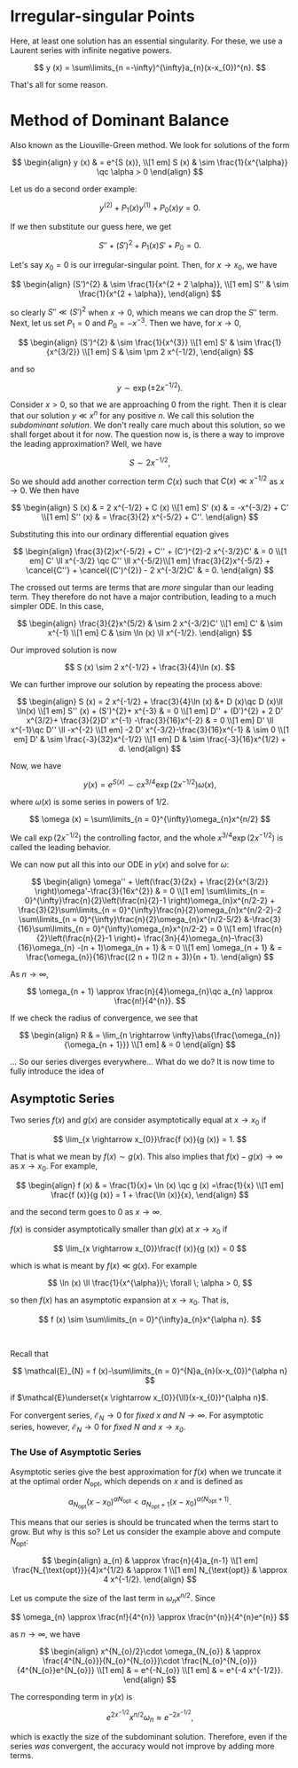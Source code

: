 # Irregular-singular Points

Here, at least one solution has an essential singularity. For these, we use a Laurent series with infinite negative powers.

$$
y (x) = \sum\limits_{n =-\infty}^{\infty}a_{n}(x-x_{0})^{n}.
$$

That's all for some reason.

# Method of Dominant Balance

Also known as the Liouville-Green method. We look for solutions of the form

$$
\begin{align}
y (x) & = e^{S (x)}, \\[1 em]
S (x) & \sim \frac{1}{x^{\alpha}} \qc \alpha > 0
\end{align}
$$

Let us do a second order example:

$$
y^{(2)} + P_{1}(x)y^{(1)} + P_{0}(x)y = 0.
$$

If we then substitute our guess here, we get

$$
S'' + (S')^{2} + P_{1}(x)S' + P_{0} = 0.
$$

Let's say $x_{0}= 0$ is our irregular-singular point. Then, for $x \rightarrow x_{0}$, we have

$$
\begin{align}
(S')^{2} & \sim \frac{1}{x^{2 + 2 \alpha}}, \\[1 em]
S'' & \sim \frac{1}{x^{2 + \alpha}},
\end{align}
$$

so clearly $S'' \ll (S')^{2}$ when $x\rightarrow 0$, which means we can drop the $S''$ term. Next, let us set $P_{1}= 0$ and $P_{0}=-x^{-3}$. Then we have, for $x \rightarrow 0$,

$$
\begin{align}
(S')^{2} & \sim \frac{1}{x^{3}} \\[1 em]
S' & \sim \frac{1}{x^{3/2}} \\[1 em]
S & \sim \pm 2 x^{-1/2},
\end{align}
$$

and so

$$
y \sim \exp (\pm 2 x^{-1/2}).
$$

Consider $x > 0$, so that we are approaching $0$ from the right. Then it is clear that our solution $y \ll x^{n}$ for any positive $n$. We call this solution the *subdominant solution*. We don't really care much about this solution, so we shall forget about it for now. The question now is, is there a way to improve the leading approximation? Well, we have

$$
S \sim 2 x^{-1/2},
$$

So we should add another correction term $C (x)$ such that $C (x)\ll x^{-1/2}$ as $x \rightarrow 0$. We then have

$$
\begin{align}
S (x) & = 2 x^{-1/2} + C (x) \\[1 em]
S' (x) & = -x^{-3/2} + C' \\[1 em]
S'' (x) & = \frac{3}{2} x^{-5/2} + C''.
\end{align}
$$

Substituting this into our ordinary differential equation gives

$$
\begin{align}
\frac{3}{2}x^{-5/2} + C'' + (C')^{2}-2 x^{-3/2}C' & = 0 \\[1 em]
C' \ll x^{-3/2} \qc C'' \ll x^{-5/2}\\[1 em]
\frac{3}{2}x^{-5/2} + \cancel{C''} + \cancel{(C')^{2}} - 2 x^{-3/2}C' & = 0.
\end{align}
$$

The crossed out terms are terms that are *more* singular than our leading term. They therefore do not have a major contribution, leading to a much simpler ODE. In this case,

$$
\begin{align}
\frac{3}{2}x^{5/2} & \sim 2 x^{-3/2}C' \\[1 em]
C' & \sim x^{-1} \\[1 em]
C & \sim \ln (x) \ll x^{-1/2}.
\end{align}
$$

Our improved solution is now

$$
S (x) \sim 2 x^{-1/2} + \frac{3}{4}\ln (x).
$$

We can further improve our solution by repeating the process above:

$$
\begin{align}
S (x) = 2 x^{-1/2} + \frac{3}{4}\ln (x) &+ D (x)\qc D (x)\ll \ln(x) \\[1 em]
S'' (x) + (S')^{2}+ x^{-3} & = 0 \\[1 em]
D'' + (D')^{2} + 2 D' x^{3/2}+ \frac{3}{2}D' x^{-1} -\frac{3}{16}x^{-2} & = 0 \\[1 em]
D' \ll x^{-1}\qc D'' \ll -x^{-2} \\[1 em]
-2 D' x^{-3/2}-\frac{3}{16}x^{-1} & \sim 0 \\[1 em]
D' & \sim \frac{-3}{32}x^{-1/2} \\[1 em]
D & \sim \frac{-3}{16}x^{1/2} + d.
\end{align}
$$

Now, we have

$$
y (x) = e^{S (x)} \sim cx^{3/4}\exp (2 x^{-1/2})\omega (x),
$$

where $\omega (x)$ is some series in powers of $1/2$.

$$
\omega (x) = \sum\limits_{n = 0}^{\infty}\omega_{n}x^{n/2}
$$

We call $\exp (2x^{-1/2})$ the controlling factor, and the whole $x^{3/4}\exp (2 x^{-1/2})$ is called the leading behavior. 

We can now put all this into our ODE in $y(x)$ and solve for $\omega$:

$$
\begin{align}
\omega'' + \left(\frac{3}{2x} + \frac{2}{x^{3/2}} \right)\omega'-\frac{3}{16x^{2}} & = 0 \\[1 em]
\sum\limits_{n = 0}^{\infty}\frac{n}{2}\left(\frac{n}{2}-1 \right)\omega_{n}x^{n/2-2} +  \frac{3}{2}\sum\limits_{n = 0}^{\infty}\frac{n}{2}\omega_{n}x^{n/2-2}-2 \sum\limits_{n = 0}^{\infty}\frac{n}{2}\omega_{n}x^{n/2-5/2}
&-\frac{3}{16}\sum\limits_{n = 0}^{\infty}\omega_{n}x^{n/2-2} = 0 \\[1 em]
\frac{n}{2}\left(\frac{n}{2}-1 \right)+ \frac{3n}{4}\omega_{n}-\frac{3}{16}\omega_{n} -(n + 1)\omega_{n + 1} & = 0 \\[1 em]
\omega_{n + 1} & = \frac{\omega_{n}}{16}\frac{(2 n + 1)(2 n + 3)}{n + 1}.
\end{align}
$$

As $n \rightarrow \infty$,

$$
\omega_{n + 1} \approx \frac{n}{4}\omega_{n}\qc a_{n} \approx \frac{n!}{4^{n}}.
$$

If we check the radius of convergence, we see that

$$
\begin{align}
R & = \lim_{n \rightarrow \infty}\abs{\frac{\omega_{n}}{\omega_{n + 1}}} \\[1 em]
& = 0
\end{align}
$$

... So our series diverges everywhere... What do we do? It is now time to fully introduce the idea of

## Asymptotic Series

Two series $f (x)$ and $g (x)$ are consider asymptotically equal at $x \rightarrow x_{0}$ if

$$
\lim_{x \rightarrow x_{0}}\frac{f (x)}{g (x)} = 1.
$$

That is what we mean by $f (x)\sim g (x)$. This also implies that $f (x)-g (x)\rightarrow \infty$ as $x \rightarrow x_{0}$. For example,

$$
\begin{align}
f (x) & = \frac{1}{x}+ \ln (x) \qc g (x) =\frac{1}{x} \\[1 em]
\frac{f (x)}{g (x)} = 1 + \frac{\ln (x)}{x},
\end{align}
$$

and the second term goes to $0$ as $x \rightarrow \infty$.

$f (x)$ is consider asymptotically smaller than $g (x)$ at $x \rightarrow x_{0}$ if

$$
\lim_{x \rightarrow x_{0}}\frac{f (x)}{g (x)} = 0
$$

which is what is meant by $f (x) \ll g (x)$. For example

$$
\ln (x) \ll \frac{1}{x^{\alpha}}\; \forall \; \alpha > 0,
$$

so then $f (x)$ has an asymptotic expansion at $x \rightarrow x_{0}$. That is,

$$
f (x) \sim \sum\limits_{n = 0}^{\infty}a_{n}x^{\alpha n}.
$$

<br>

Recall that

$$
\mathcal{E}_{N} = f (x)-\sum\limits_{n = 0}^{N}a_{n}(x-x_{0})^{\alpha n}
$$

if $\mathcal{E}\underset{x \rightarrow x_{0}}{\ll}(x-x_{0})^{\alpha n}$.

For convergent series, $\mathcal{E}_{N}\rightarrow 0$ for *fixed $x$ and $N \rightarrow \infty$*. For asymptotic series, however, $\mathcal{E}_{N}\rightarrow 0$ for *fixed $N$ and $x \rightarrow x_{0}$*.

### The Use of Asymptotic Series

Asymptotic series give the best approximation for $f (x)$ when we truncate it at the optimal order $N_{\text{opt}}$, which depends on $x$ and is defined as

$$
a_{N_{\text{opt}}}(x-x_{0})^{\alpha N_{\text{opt}}} < a_{N_{\text{opt}}+ 1}(x-x_{0})^{\alpha (N_{\text{opt}}+ 1)}.
$$

This means that our series is should be truncated when the terms start to grow. But why is this so? Let us consider the example above and compute $N_{\text{opt}}$:

$$
\begin{align}
a_{n} & \approx \frac{n}{4}a_{n-1} \\[1 em]
\frac{N_{\text{opt}}}{4}x^{1/2} & \approx 1 \\[1 em]
N_{\text{opt}} & \approx 4 x^{-1/2}.
\end{align}
$$

Let us compute the size of the last term in $\omega_{n}x^{n/2}$. Since

$$
\omega_{n} \approx \frac{n!}{4^{n}} \approx \frac{n^{n}}{4^{n}e^{n}}
$$

as $n \rightarrow \infty$, we have

$$
\begin{align}
x^{N_{o}/2}\cdot \omega_{N_{o}} & \approx \frac{4^{N_{o}}}{N_{o}^{N_{o}}}\cdot \frac{N_{o}^{N_{o}}}{4^{N_{o}}e^{N_{o}}} \\[1 em]
& = e^{-N_{o}} \\[1 em] 
& = e^{-4 x^{-1/2}}.
\end{align}
$$

The corresponding term in $y (x)$ is

$$
e^{2 x^{-1/2}}x^{n/2}\omega_{n}\approx e^{-2 x^{-1/2}},
$$

which is exactly the size of the subdominant solution. Therefore, even if the series *was* convergent, the accuracy would not improve by adding more terms.